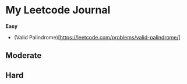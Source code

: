 # My Leetcode Journal 

**Easy**
- (Valid Palindrome)[https://leetcode.com/problems/valid-palindrome/]

**Moderate**
- 

**Hard**
- 
